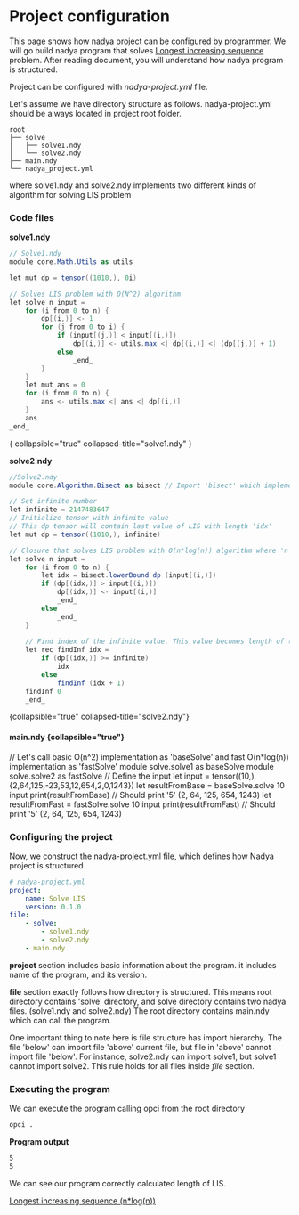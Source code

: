 # Project configuration

This page shows how nadya project can be configured by programmer. We will go build nadya program that solves
<a href="https://www.geeksforgeeks.org/longest-increasing-subsequence-dp-3/">Longest increasing sequence</a> problem. 
After reading document, you will understand how nadya program is structured.

Project can be configured with _nadya-project.yml_ file.

Let's assume we have directory structure as follows. nadya-project.yml should be always located in project root folder.

```
root
├── solve
│   ├── solve1.ndy   
│   └── solve2.ndy
├── main.ndy
└── nadya_project.yml
```

where solve1.ndy and solve2.ndy implements two different kinds of algorithm for solving LIS problem
### Code files

__solve1.ndy__
```c#
// Solve1.ndy
module core.Math.Utils as utils

let mut dp = tensor((1010,), 0i)

// Solves LIS problem with O(N^2) algorithm
let solve n input =
    for (i from 0 to n) {
		dp[(i,)] <- 1
		for (j from 0 to i) {
			if (input[(j,)] < input[(i,)])
				dp[(i,)] <- utils.max <| dp[(i,)] <| (dp[(j,)] + 1)
			else
				_end_
		}
	}
	let mut ans = 0
	for (i from 0 to n) {
		ans <- utils.max <| ans <| dp[(i,)]
	}
	ans
_end_
```
{ collapsible="true" collapsed-title="solve1.ndy" }

__solve2.ndy__
```c#
//Solve2.ndy
module core.Algorithm.Bisect as bisect // Import 'bisect' which implements 'lowerBound'

// Set infinite number
let infinite = 2147483647
// Initialize tensor with infinite value
// This dp tensor will contain last value of LIS with length 'idx'
let mut dp = tensor((1010,), infinite)

// Closure that solves LIS problem with O(n*log(n)) algorithm where 'n' is the length of the sequence
let solve n input =
	for (i from 0 to n) {
        let idx = bisect.lowerBound dp (input[(i,)])
        if (dp[(idx,)] > input[(i,)])
            dp[(idx,)] <- input[(i,)]
            _end_
        else
            _end_
	}
	
    // Find index of the infinite value. This value becomes length of the sequence
    let rec findInf idx =
        if (dp[(idx,)] >= infinite)
            idx
        else
            findInf (idx + 1)
    findInf 0
    _end_
```
{collapsible="true" collapsed-title="solve2.ndy"}

#### main.ndy {collapsible="true"}
<code-block lang='c#'>
// Let's call basic O(n^2) implementation as 'baseSolve' and fast O(n*log(n)) implementation as 'fastSolve'
module solve.solve1 as baseSolve
module solve.solve2 as fastSolve
// Define the input
let input = tensor((10,), {2,64,125,-23,53,12,654,2,0,1243})
let resultFromBase = baseSolve.solve 10 input
print(resultFromBase) // Should print '5' (2, 64, 125, 654, 1243)
let resultFromFast = fastSolve.solve 10 input
print(resultFromFast) // Should print '5' (2, 64, 125, 654, 1243)
</code-block>

### Configuring the project
Now, we construct the nadya-project.yml file, which defines how Nadya project is structured
```yaml
# nadya-project.yml
project:
	name: Solve LIS
	version: 0.1.0
file:
	- solve:
        - solve1.ndy
        - solve2.ndy
	- main.ndy
```
__project__ section includes basic information about the program.
it includes name of the program, and its version.

__file__ section exactly follows how directory is structured.
This means root directory contains 'solve' directory, and solve directory contains two nadya files. (solve1.ndy and solve2.ndy)
The root directory contains main.ndy which can call the program.

One important thing to note here is file structure has import hierarchy. The file 'below' can import file 'above' current file,
but file in 'above' cannot import file 'below'.
For instance, solve2.ndy can import solve1, but solve1 cannot import solve2. This rule holds for all files inside _file_ section.

### Executing the program

We can execute the program calling opci from the root directory
```Bash
opci .
```

__Program output__
```Bash
5
5
```
We can see our program correctly calculated length of LIS. 

<seealso>
    <category ref="references">
    <a href="https://www.geeksforgeeks.org/longest-monotonically-increasing-subsequence-size-n-log-n/">Longest increasing sequence (n*log(n))</a>
    </category>
</seealso>